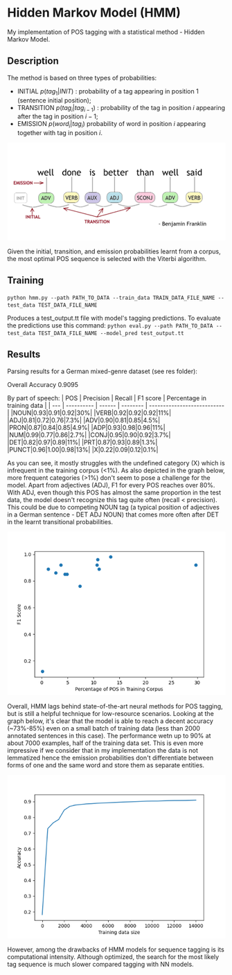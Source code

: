 # Hidden Markov Model (HMM)
My implementation of POS tagging with a statistical method - Hidden Markov Model. 

## Description
The method is based on three types of probabilities: 
- INITIAL $`p(tag_1|INIT)`$ : probability of a tag appearing in position 1 (sentence initial position);
- TRANSITION $`p(tag_i|{tag}_{i-1})`$ : probability of the tag in position $`i`$ appearing after the tag in position $`i-1`$; 
- EMISSION $`p(word_i|tag_i)`$ probability of word in position $`i`$ appearing together with tag in position $`i`$.

![example_sentence](https://github.com/uliana65/hmm/blob/main/figures/sent_example.png)

Given the initial, transition, and emission probabilities learnt from a corpus, the most optimal POS sequence is selected with the Viterbi algorithm. 

## Training
`python hmm.py --path PATH_TO_DATA --train_data TRAIN_DATA_FILE_NAME --test_data TEST_DATA_FILE_NAME`

Produces a test_output.tt file with model's tagging predictions. To evaluate the predictions use this command:
`python eval.py --path PATH_TO_DATA --test_data TEST_DATA_FILE_NAME --model_pred test_output.tt`

## Results
Parsing results for a German mixed-genre dataset (see res folder):

Overall Accuracy 0.9095

By part of speech:
| POS | Precision  | Recall | F1 score | Percentage in training data |
| --- | ---------- | ------ | -------- | --------------------------- |
|NOUN|0.93|0.91|0.92|30%|
|VERB|0.92|0.92|0.92|11%|
|ADJ|0.81|0.72|0.76|7.3%|
|ADV|0.90|0.81|0.85|4.5%|
|PRON|0.87|0.84|0.85|4.9%|
|ADP|0.93|0.98|0.96|11%|
|NUM|0.99|0.77|0.86|2.7%|
|CONJ|0.95|0.90|0.92|3.7%|
|DET|0.82|0.97|0.89|11%|
|PRT|0.87|0.93|0.89|1.3%|
|PUNCT|0.96|1.00|0.98|13%|
|X|0.22|0.09|0.12|0.1%|

As you can see, it mostly struggles with the undefined category (X) which is infrequent in the training corpus (<1%). As also depicted in the graph below, more frequent categories (>1%) don't seem to pose a challenge for the model. Apart from adjectives (ADJ), F1 for every POS reaches over 80%. With ADJ, even though this POS has almost the same proportion in the test data, the model doesn't recognize this tag quite often (recall < precision). This could be due to competing NOUN tag (a typical position of adjectives in a German sentence - DET ADJ NOUN) that comes more often after DET in the learnt transitional probabilities. 

![example_sentence](https://github.com/uliana65/hmm/blob/main/figures/f1_by_distribution.png)

Overall, HMM lags behind state-of-the-art neural methods for POS tagging, but is still a helpful technique for low-resource scenarios. Looking at the graph below, it's clear that the model is able to reach a decent accuracy (~73%-85%) even on a small batch of training data (less than 2000 annotated sentences in this case). The performance wetn up to 90% at about 7000 examples, half of the training data set. This is even more impressive if we consider that in my implementation the data is not lemmatized hence the emission probabilities don't differentiate between forms of one and the same word and store them as separate entities.

![example_sentence](https://github.com/uliana65/hmm/blob/main/figures/accuracy_by_training_size.png)

However, among the drawbacks of HMM models for sequence tagging is its computational intensity. Although optimized, the search for the most likely tag sequence is much slower compared tagging with NN models.     
